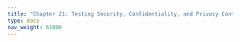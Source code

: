 ```yaml
---
title: "Chapter 21: Testing Security, Confidentiality, and Privacy Controls"
type: docs
nav_weight: 61000
---
```

